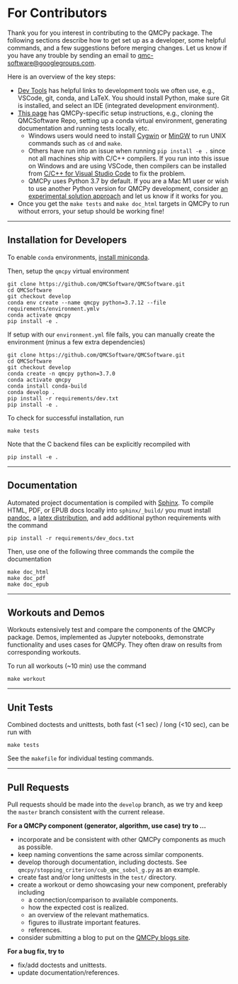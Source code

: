 # For Contributors

Thank you for you interest in contributing to the QMCPy package. The following sections describe how to get set up as a developer, some helpful commands, and a few suggestions before merging changes. Let us know if you have any trouble by sending an email to [qmc-software@googlegroups.com](mailto:qmc-software@googlegroups.com).

Here is an overview of the key steps:

* [Dev Tools](https://qmcpy.org/references-for-python-and-mathematical-software-development/) has helpful links to development tools we often use, e.g., VSCode, git,  conda, and LaTeX. You should install Python, make sure Git is installed, and select an IDE (integrated development environment).
* [This page](https://github.com/QMCSoftware/QMCSoftware/blob/master/CONTRIBUTING.md) has QMCPy-specific setup instructions, e.g., cloning the QMCSoftware Repo, setting up a conda virtual environment, generating documentation and running tests locally, etc. 
  * Windows users would need to install [Cygwin](https://www.cygwin.com) or [MinGW](https://www.mingw-w64.org) to run UNIX commands such as `cd` and `make`.
  * Others have run into an issue when running `pip install -e .` since not all machines ship with C/C++ compilers. If you run into this issue on Windows and are using VSCode, then compilers can be installed from [C/C++ for Visual Studio Code](https://code.visualstudio.com/docs/languages/cpp) to fix the problem.
  * QMCPy uses Python 3.7 by default. If you are a Mac M1 user or wish to use another Python version for QMCPy development, consider [an experimental solution approach](https://github.com/QMCSoftware/QMCSoftware/tree/develop/requirements) and let us know if it works for you.
* Once you get the `make tests` and `make doc_html` targets in QMCPy to run without errors, your setup should be working fine!

---

## Installation for Developers

To enable `conda` environments, [install miniconda](https://docs.conda.io/en/latest/miniconda.html).

Then, setup the `qmcpy` virtual environment

~~~
git clone https://github.com/QMCSoftware/QMCSoftware.git
cd QMCSoftware
git checkout develop
conda env create --name qmcpy python=3.7.12 --file requirements/environment.ymlv
conda activate qmcpy
pip install -e .
~~~

If setup with our `environment.yml` file fails, you can manually create the environment (minus a few extra dependencies)

~~~
git clone https://github.com/QMCSoftware/QMCSoftware.git
cd QMCSoftware
git checkout develop
conda create -n qmcpy python=3.7.0
conda activate qmcpy
conda install conda-build
conda develop .
pip install -r requirements/dev.txt
pip install -e .
~~~

To check for successful installation, run

~~~
make tests
~~~

Note that the C backend files can be explicitly recompiled with

~~~
pip install -e .
~~~

----

## Documentation

Automated project documentation is compiled with [Sphinx](http://www.sphinx-doc.org/). To compile HTML, PDF, or EPUB docs locally into `sphinx/_build/` you must install [pandoc](https://pandoc.org/installing.html), a [latex distribution](https://www.latex-project.org/get/), and add additional python requirements with the command

~~~
pip install -r requirements/dev_docs.txt
~~~

Then, use one of the following three commands the compile the documentation

~~~
make doc_html
make doc_pdf
make doc_epub
~~~

----

## Workouts and Demos

Workouts extensively test and compare the components of the QMCPy package. Demos, implemented as Jupyter notebooks, demonstrate functionality and uses cases for QMCPy. They often draw on results from corresponding workouts.

To run all workouts (~10 min) use the command

~~~
make workout
~~~

----

## Unit Tests

Combined doctests and unittests, both fast (<1 sec) / long (<10 sec), can be run with

~~~
make tests
~~~

See the `makefile` for individual testing commands.

----

## Pull Requests

Pull requests should be made into the `develop` branch, as we try and keep the `master` branch consistent with the current release.

**For a QMCPy component (generator, algorithm, use case) try to ...**

- incorporate and be consistent with other QMCPy components as much as possible.
- keep naming conventions the same across similar components.
- develop thorough documentation, including doctests. See `qmcpy/stopping_criterion/cub_qmc_sobol_g.py` as an example.
- create fast and/or long unittests in the `test/` directory.
- create a workout or demo showcasing your new component, preferably including
    - a connection/comparison to available components.
    - how the expected cost is realized.
    - an overview of the relevant mathematics.
    - figures to illustrate important features.
    - references.
- consider submitting a blog to put on the [QMCPy blogs site](http://qmcpy.wordpress.com/).

**For a bug fix, try to**

- fix/add doctests and unittests.
- update documentation/references.